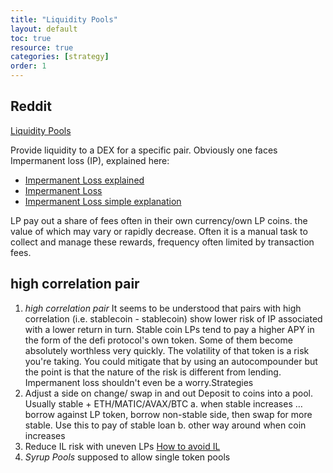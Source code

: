 ```yaml
---
title: "Liquidity Pools"
layout: default
toc: true
resource: true
categories: [strategy]
order: 1
---
```

## Reddit
[Liquidity Pools](https://www.reddit.com/r/CryptoCurrency/comments/mfk2oi/defi_explained_liquidity_pools/ "Source on  reddit")

Provide liquidity to a DEX for a specific pair. Obviously one faces Impermanent loss (IP), explained here:
* [Impermanent Loss explained](https://finematics.com/impermanent-loss-explained/)
* [Impermanent Loss](https://3commas.io/academy/articles/impermanent-loss-explained)
* [Impermanent Loss simple explanation](https://3commas.io/academy/articles/impermanent-loss-explained)

LP pay out a share of fees often in their own currency/own LP coins.  the value of which may vary or rapidly decrease. Often it is a manual task to collect and manage these rewards, frequency often limited by transaction fees.

##  high correlation pair
1. *high correlation pair*
It seems to be understood that pairs with high correlation (i.e. stablecoin - stablecoin) show lower risk of IP associated with a lower return in turn.
Stable coin LPs tend to pay a higher APY in the form of the defi protocol's own token. Some of them become absolutely worthless very quickly. The volatility of that token is a risk you're taking. You could mitigate that by using an autocompounder but the point is that the nature of the risk is different from lending. Impermanent loss shouldn't even be a worry.Strategies
2. Adjust a side on change/ swap in and out
Deposit to coins into a pool. Usually stable + ETH/MATIC/AVAX/BTC
  a. when stable increases … borrow against LP token, borrow non-stable side, then swap for more stable. Use this to pay of stable loan
  b. other way around when coin increases
3. Reduce IL risk with uneven LPs
  [How to avoid IL](https://newsletter.banklesshq.com/p/how-to-avoid-impermanent-loss)
4. *Syrup Pools*
    supposed to allow single token pools

